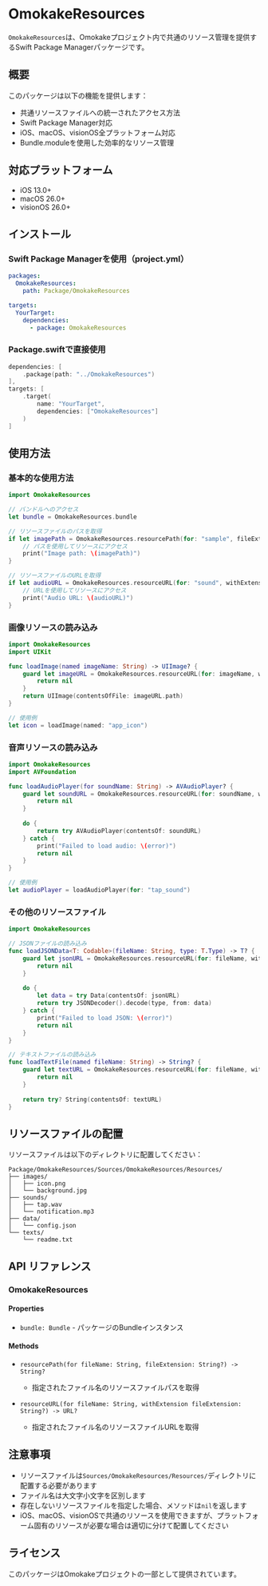 # OmokakeResources

`OmokakeResources`は、Omokakeプロジェクト内で共通のリソース管理を提供するSwift Package Managerパッケージです。

## 概要

このパッケージは以下の機能を提供します：
- 共通リソースファイルへの統一されたアクセス方法
- Swift Package Manager対応
- iOS、macOS、visionOS全プラットフォーム対応
- Bundle.moduleを使用した効率的なリソース管理

## 対応プラットフォーム

- iOS 13.0+
- macOS 26.0+
- visionOS 26.0+

## インストール

### Swift Package Managerを使用（project.yml）

```yaml
packages:
  OmokakeResources:
    path: Package/OmokakeResources

targets:
  YourTarget:
    dependencies:
      - package: OmokakeResources
```

### Package.swiftで直接使用

```swift
dependencies: [
    .package(path: "../OmokakeResources")
],
targets: [
    .target(
        name: "YourTarget",
        dependencies: ["OmokakeResources"]
    )
]
```

## 使用方法

### 基本的な使用方法

```swift
import OmokakeResources

// バンドルへのアクセス
let bundle = OmokakeResources.bundle

// リソースファイルのパスを取得
if let imagePath = OmokakeResources.resourcePath(for: "sample", fileExtension: "png") {
    // パスを使用してリソースにアクセス
    print("Image path: \(imagePath)")
}

// リソースファイルのURLを取得
if let audioURL = OmokakeResources.resourceURL(for: "sound", withExtension: "wav") {
    // URLを使用してリソースにアクセス
    print("Audio URL: \(audioURL)")
}
```

### 画像リソースの読み込み

```swift
import OmokakeResources
import UIKit

func loadImage(named imageName: String) -> UIImage? {
    guard let imageURL = OmokakeResources.resourceURL(for: imageName, withExtension: "png") else {
        return nil
    }
    return UIImage(contentsOfFile: imageURL.path)
}

// 使用例
let icon = loadImage(named: "app_icon")
```

### 音声リソースの読み込み

```swift
import OmokakeResources
import AVFoundation

func loadAudioPlayer(for soundName: String) -> AVAudioPlayer? {
    guard let soundURL = OmokakeResources.resourceURL(for: soundName, withExtension: "wav") else {
        return nil
    }
    
    do {
        return try AVAudioPlayer(contentsOf: soundURL)
    } catch {
        print("Failed to load audio: \(error)")
        return nil
    }
}

// 使用例
let audioPlayer = loadAudioPlayer(for: "tap_sound")
```

### その他のリソースファイル

```swift
import OmokakeResources

// JSONファイルの読み込み
func loadJSONData<T: Codable>(fileName: String, type: T.Type) -> T? {
    guard let jsonURL = OmokakeResources.resourceURL(for: fileName, withExtension: "json") else {
        return nil
    }
    
    do {
        let data = try Data(contentsOf: jsonURL)
        return try JSONDecoder().decode(type, from: data)
    } catch {
        print("Failed to load JSON: \(error)")
        return nil
    }
}

// テキストファイルの読み込み
func loadTextFile(named fileName: String) -> String? {
    guard let textURL = OmokakeResources.resourceURL(for: fileName, withExtension: "txt") else {
        return nil
    }
    
    return try? String(contentsOf: textURL)
}
```

## リソースファイルの配置

リソースファイルは以下のディレクトリに配置してください：

```
Package/OmokakeResources/Sources/OmokakeResources/Resources/
├── images/
│   ├── icon.png
│   └── background.jpg
├── sounds/
│   ├── tap.wav
│   └── notification.mp3
├── data/
│   └── config.json
└── texts/
    └── readme.txt
```

## API リファレンス

### OmokakeResources

#### Properties

- `bundle: Bundle` - パッケージのBundleインスタンス

#### Methods

- `resourcePath(for fileName: String, fileExtension: String?) -> String?`
  - 指定されたファイル名のリソースファイルパスを取得
  
- `resourceURL(for fileName: String, withExtension fileExtension: String?) -> URL?`
  - 指定されたファイル名のリソースファイルURLを取得

## 注意事項

- リソースファイルは`Sources/OmokakeResources/Resources/`ディレクトリに配置する必要があります
- ファイル名は大文字小文字を区別します
- 存在しないリソースファイルを指定した場合、メソッドは`nil`を返します
- iOS、macOS、visionOSで共通のリソースを使用できますが、プラットフォーム固有のリソースが必要な場合は適切に分けて配置してください

## ライセンス

このパッケージはOmokakeプロジェクトの一部として提供されています。 